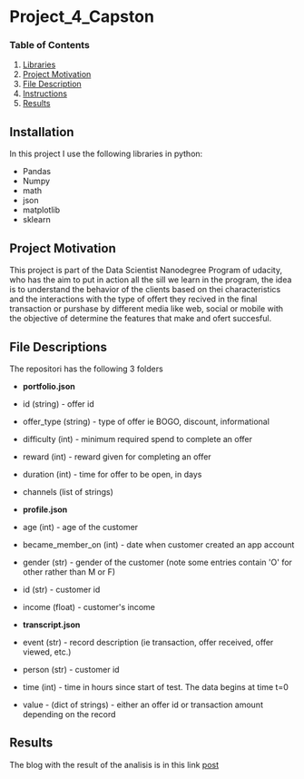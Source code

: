# Project_4_Capston

### Table of Contents

1. [Libraries](#Libraries)
2. [Project Motivation](#motivation)
3. [File Description](#Description)
4. [Instructions](#Instructions)
5. [Results](#Results)

## Installation <a name="installation"></a>

In this project I use the following libraries in python:

* Pandas
* Numpy
* math
* json
* matplotlib
* sklearn

## Project Motivation <a name="motivation"></a>

This project is part of the Data Scientist Nanodegree Program of udacity, who has the aim to put in action all the sill we learn in the program, the idea is to understand the behavior of the clients based on thei characteristics and the interactions with the type of offert they recived in the final transaction or purshase by different media like web, social or mobile with the objective of determine the features that make and ofert succesful.

## File Descriptions <a name="files"></a>

The repositori has the following 3 folders

- **portfolio.json**

- id (string) - offer id
- offer_type (string) - type of offer ie BOGO, discount, informational
- difficulty (int) - minimum required spend to complete an offer
- reward (int) - reward given for completing an offer
- duration (int) - time for offer to be open, in days
- channels (list of strings)

- **profile.json**

- age (int) - age of the customer
- became_member_on (int) - date when customer created an app account
- gender (str) - gender of the customer (note some entries contain 'O' for other rather than M or F)
- id (str) - customer id
- income (float) - customer's income

- **transcript.json**

- event (str) - record description (ie transaction, offer received, offer viewed, etc.)
- person (str) - customer id
- time (int) - time in hours since start of test. The data begins at time t=0
- value - (dict of strings) - either an offer id or transaction amount depending on the record

## Results<a name="results"></a>

The blog with the result of the analisis is in this link  [post](https://paularivera288.wixsite.com/website/post/exploring-the-seattle-airbnb-data)



